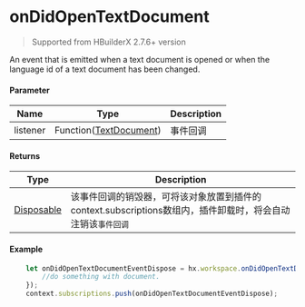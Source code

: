 # onDidOpenTextDocument

> Supported from HBuilderX 2.7.6+ version

An event that is emitted when a text document is opened or when the language id of a text document has been changed.

#### Parameter

|Name	|Type								|Description		|
|--			|--										|--			|
|listener	|Function([TextDocument](/ExtensionDocs/Api/windows/TextEditor.md#TextDocument))|事件回调	|

#### Returns
|Type	|Description				|
|--			|--					|
|[Disposable](/ExtensionDocs/Api/other/Disposable)	|该事件回调的销毁器，可将该对象放置到插件的context.subscriptions数组内，插件卸载时，将会自动注销该`事件回调`	|

#### Example
``` javascript
    let onDidOpenTextDocumentEventDispose = hx.workspace.onDidOpenTextDocument(function(document){
        //do something with document.
    });
    context.subscriptions.push(onDidOpenTextDocumentEventDispose);
```

